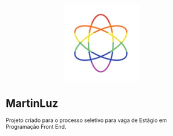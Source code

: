<div style="text-align:center"><img src="https://github.com/viny-dias/MartinLuz/blob/master/logo-martin.jpg" /></div>

# MartinLuz
Projeto criado para o processo seletivo para vaga de Estágio em Programação Front End. 
